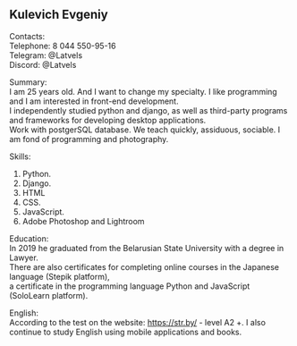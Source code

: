 Kulevich Evgeniy
---
Contacts:  
Telephone: 8 044 550-95-16  
Telegram: @Latvels  
Discord: @Latvels  


Summary:  
I am 25 years old. And I want to change my specialty. I like programming and I am interested in front-end development.  
I independently studied python and django, as well as third-party programs and frameworks for developing desktop applications.  
Work with postgerSQL database. 
We teach quickly, assiduous, sociable. I am fond of programming and photography.

Skills:  
1. Python.
2. Django.
3. HTML
4. CSS.
5. JavaScript.
6. Adobe Photoshop and Lightroom

Education:  
In 2019 he graduated from the Belarusian State University with a degree in Lawyer.  
There are also certificates for completing online courses in the Japanese language (Stepik platform),  
a certificate in the programming language Python and JavaScript (SoloLearn platform).

English:  
According to the test on the website: https://str.by/ - level A2 +.
I also continue to study English using mobile applications and books.
